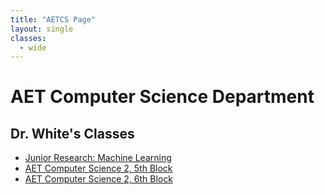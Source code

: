 ```yaml
---
title: "AETCS Page"
layout: single
classes:
  - wide
---
```

# AET Computer Science Department

## Dr. White's Classes

  * [Junior Research: Machine Learning](white/ML/index.md)
  * [AET Computer Science 2, 5th Block](white/CS10/index.md)
  * [AET Computer Science 2, 6th Block](white/CS12/index.md)
